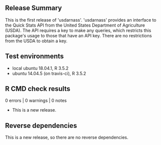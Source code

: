 ## Release Summary

This is the first release of 'usdarnass'. 'usdarnass' provides an interface to the Quick Stats API from the United States Department of Agriculture (USDA). The API requires a key to make any queries, which restricts this package's usage to those that have an API key. There are no restrictions from the USDA to obtain a key.

## Test environments
* local ubuntu 18.04.1, R 3.5.2
* ubuntu 14.04.5 (on travis-ci), R 3.5.2

## R CMD check results

0 errors | 0 warnings | 0 notes

* This is a new release.

## Reverse dependencies

This is a new release, so there are no reverse dependencies.